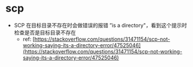 # scp

* SCP 在目标目录不存在时会做错误的报错 ”is a directory"，看到这个提示时检查是否是目标目录不存在
  * ref: [https://stackoverflow.com/questions/31471154/scp-not-working-saying-its-a-directory-error/47525046](https://stackoverflow.com/questions/31471154/scp-not-working-saying-its-a-directory-error/47525046)

